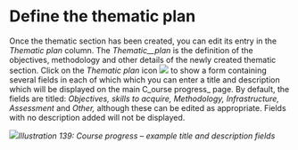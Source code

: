 # Define the thematic plan

Once the thematic section has been created, you can edit its entry in the _Thematic plan_ column. The _Thematic\_\_plan_ is the definition of the objectives, methodology and other details of the newly created thematic section. Click on the _Thematic plan_ icon ![](../../.gitbook/assets/graphics255.png) to show a form containing several fields in each of which which you can enter a title and description which will be displayed on the main C_ourse progress_ page. By default, the fields are titled: _Objectives, skills to acquire, Methodology, Infrastructure, Assessment_ and _Other,_ although these can be edited as appropriate. Fields with no description added will not be displayed.

![](../../.gitbook/assets/graphics260.png)_Illustration 139: Course progress – example title and description fields_

